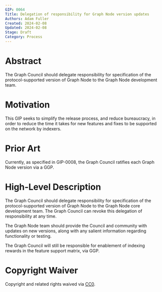 ```yaml
---
GIP: 0064
Title: Delegation of responsibility for Graph Node version updates
Authors: Adam Fuller
Created: 2024-02-08
Updated: 2024-02-08
Stage: Draft
Category: Process
---
```


# Abstract

The Graph Council should delegate responsibility for specification of the protocol-supported version of Graph Node to the Graph Node development team.

# Motivation

This GIP seeks to simplify the release process, and reduce bureaucracy, in order to reduce the time it takes for new features and fixes to be supported on the network by indexers.

# Prior Art

Currently, as specified in GIP-0008, the Graph Council ratifies each Graph Node version via a GGP.

# High-Level Description

The Graph Council should delegate responsibility for specification of the protocol-supported version of Graph Node to the Graph Node core development team. The Graph Council can revoke this delegation of responsibility at any time.

The Graph Node team should provide the Council and community with updates on new versions, along with any salient information regarding functionality or testing.

The Graph Council will still be responsible for enablement of indexing rewards in the feature support matrix, via GGP.

# Copyright Waiver

Copyright and related rights waived via [CC0](https://creativecommons.org/publicdomain/zero/1.0/).
